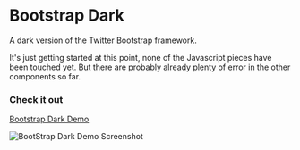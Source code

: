 # Bootstrap Dark

A dark version of the Twitter Bootstrap framework.

It's just getting started at this point, none of the Javascript pieces have been touched yet. But there are probably already plenty of error in the other components so far.

### Check it out

[Bootstrap Dark Demo](http://bmcculley.github.io/bootstrap-dark/)

![BootStrap Dark Demo Screenshot](http://i.imgur.com/4qPbe8d.png)
